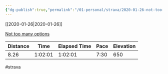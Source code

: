 ```yaml
---
{"dg-publish":true,"permalink":"/01-personal/strava/2020-01-26-not-too-many-options/"}
---
```



[[2020-01-26\|2020-01-26]]

[Not too many options](https://www.strava.com/activities/3047056295)

| Distance | Time    | Elapsed Time | Pace | Elevation |
| -------- | ------- | ------------ | ---- | --------- |
| 8.26     | 1:02:01 | 1:02:01      | 7:30 | 650       |




#strava
